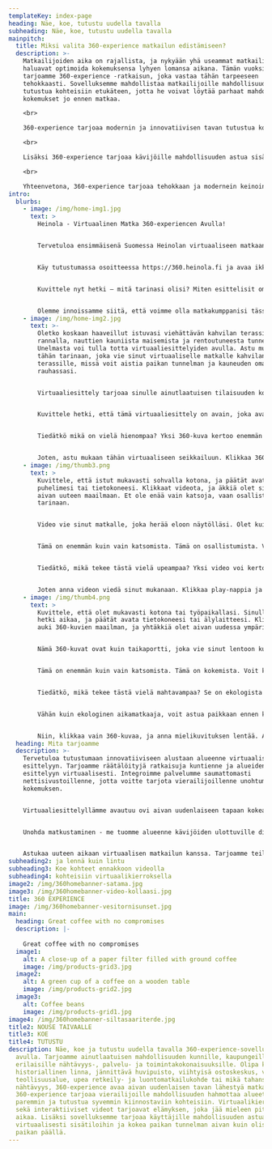 ```yaml
---
templateKey: index-page
heading: Näe, koe, tutustu uudella tavalla
subheading: Näe, koe, tutustu uudella tavalla
mainpitch:
  title: Miksi valita 360-experience matkailun edistämiseen?
  description: >-
    Matkailijoiden aika on rajallista, ja nykyään yhä useammat matkailijat
    haluavat optimoida kokemuksensa lyhyen lomansa aikana. Tämän vuoksi
    tarjoamme 360-experience -ratkaisun, joka vastaa tähän tarpeeseen
    tehokkaasti. Sovelluksemme mahdollistaa matkailijoille mahdollisuuden
    tutustua kohteisiin etukäteen, jotta he voivat löytää parhaat mahdolliset
    kokemukset jo ennen matkaa.

    <br>

    360-experience tarjoaa modernin ja innovatiivisen tavan tutustua kohteeseenne virtuaalisesti. Olipa kyseessä kaupunki, nähtävyys tai palvelukokonaisuus, voitte esitellä ne ainutlaatuisella tavalla potentiaalisille kävijöille. Virtuaalinen tutustumismahdollisuus mahdollistaa syvällisen ja elämyksellisen kuvan kohteestanne ennen matkaa, jolloin matkailijat voivat suunnitella vierailunsa tarkasti ja kohdistaa huomionsa juuri heitä kiinnostaviin nähtävyyksiin.

    <br>

    Lisäksi 360-experience tarjoaa kävijöille mahdollisuuden astua sisään paikan tunnelmaan ja ympäristöön ennen matkaa. Tämä herättää mielenkiinnon ja innostuksen, mikä voi johtaa pidempään ja syvällisempään vierailuun. Sovellus avaa uusia ovia matkailun edistämiseen, tarjoten matkailijoille näkökulman, joka voi auttaa heitä tekemään päätöksiä matkasuunnitelmistaan entistä harkitummin.

    <br>

    Yhteenvetona, 360-experience tarjoaa tehokkaan ja modernein keinoin matkailijoille mahdollisuuden kokea kohteenne virtuaalisesti ennen matkaa. Tämä auttaa heitä tekemään suunnitelmiaan paremmin ja lisää kiinnostusta matkaanne kohtaan.
intro:
  blurbs:
    - image: /img/home-img1.jpg
      text: >
        Heinola - Virtuaalinen Matka 360-experiencen Avulla!


        Tervetuloa ensimmäisenä Suomessa Heinolan virtuaaliseen matkaan 360-experience -sovelluksen kautta! Heinola tarjoaa ainutlaatuisen mahdollisuuden tutustua kaupunkiin lintuperspektiivistä ja sukeltaa syvemmälle sen upeisiin kohteisiin. Olemme ylpeitä voidessamme esitellä aluksi pienen, mutta houkuttelevan 5 navigointipisteen paketin, jonka avulla voit saada ensimakua siitä, mitä Heinola tarjoaa. Ja mikä parasta, suunnitelmissamme on laajentaa kokemusta entisestään vuoden 2023 aikana!


        Käy tutustumassa osoitteessa https://360.heinola.fi ja avaa ikkuna Heinolan kaupunkiin lintuperspektiivistä. Voit vierailla upeilla kohteilla, kuten idyllisellä Siltasaarella tai viihtyisällä perhepuistolla. Koe Heinolan ainutlaatuinen tunnelma ja kauneus virtuaalisesti, ja anna mielikuvituksesi viedä sinut mukaan matkalle.


        Kuvittele nyt hetki – mitä tarinasi olisi? Miten esittelisit oman kuntasi tai kohteesi vierailijoille? 360-experience antaa mahdollisuuden herättää paikat eloon ja kertoa tarinoita uudella tavalla. Näytä vierailijoille, mitä ainutlaatuista sinun kohteesi tarjoaa, johdattaen heidät unohtumattomaan matkaan kauniin Heinolan kaltaisessa ympäristössä.


        Olemme innoissamme siitä, että voimme olla matkakumppanisi tässä uudessa ja jännittävässä virtuaalisen matkailun maailmassa. Anna mielikuvituksesi lentää ja mieti, mitä sinä voisit tarjota vierailijoillesi tätä kiehtovaa teknologiaa hyödyntäen. Tervetuloa mukaan virtuaalisen matkailun tulevaisuuteen, tervetuloa Heinolaan!
    - image: /img/home-img2.jpg
      text: >-
        Oletko koskaan haaveillut istuvasi viehättävän kahvilan terassilla joen
        rannalla, nauttien kauniista maisemista ja rentoutuneesta tunnelmasta?
        Unelmasta voi tulla totta virtuaaliesittelyiden avulla. Astu mukaan
        tähän tarinaan, joka vie sinut virtuaaliselle matkalle kahvilan
        terassille, missä voit aistia paikan tunnelman ja kauneuden omassa
        rauhassasi.


        Virtuaaliesittely tarjoaa sinulle ainutlaatuisen tilaisuuden kokea näkymät kuin olisit paikan päällä. Voit navigoida vapaasti ympäri aluetta ja katsella ympärillesi aivan kuin olisit siellä itse. Tuntuu kuin tuuli leyhyttäisi hiuksiasi ja aurinko lämmittäisi kasvojasi. Voit uppoutua maiseman yksityiskohtiin ja ihailla maisemaa jokaisesta kulmasta käsin.


        Kuvittele hetki, että tämä virtuaaliesittely on avain, joka avaa oven unohtumattomalle elämykselle. Se vie sinut kahvilan terassille, jossa voit uppoutua tähän rauhalliseen hetkeen ja nauttia kauniista näkymistä. Tämä on kuin ottaisit aikalisän arjen keskellä ja pääsisit pakomatkalle kauniiseen ympäristöön.


        Tiedätkö mikä on vielä hienompaa? Yksi 360-kuva kertoo enemmän kuin sanat tai kahdeksan perinteistä valokuvaa. Se on kuin avain, joka avaa oven paikan tunnelmaan ja tarjoaa sinulle mahdollisuuden kokea paikka moniulotteisesti. Virtuaaliesittelyt avaavat uusia mahdollisuuksia matkustaa ja tutustua, vaikka olisitkin vain kotisohvallasi.


        Joten, astu mukaan tähän virtuaaliseen seikkailuun. Klikkaa 360-kuvaan ja anna mielikuvituksen viedä sinut mukanaan. Kuka tietää, missä kaikkialla voitkaan vielä vierailla virtuaalisesti – kaikki on mahdollista tässä jännittävässä matkailun maailmassa.
    - image: /img/thumb3.png
      text: >
        Kuvittele, että istut mukavasti sohvalla kotona, ja päätät avata
        puhelimesi tai tietokoneesi. Klikkaat videota, ja äkkiä olet siirretty
        aivan uuteen maailmaan. Et ole enää vain katsoja, vaan osallistut
        tarinaan.


        Video vie sinut matkalle, joka herää eloon näytölläsi. Olet kuin matkustaisit ajassa ja paikassa. Voit nähdä kaupungin vilinää, kuulla ihmisten naurua ja tuntea jännityksen, kun kamera liikkuu ympäriinsä.


        Tämä on enemmän kuin vain katsomista. Tämä on osallistumista. Voit kääntyä ympäri, tutkia yksityiskohtia ja uppoutua hetkeen. Se on kuin olisit siellä, vaikka fyysisesti olisitkin kaukana.


        Tiedätkö, mikä tekee tästä vielä upeampaa? Yksi video voi kertoa tarinan, joka on monipuolisempi kuin kymmenet valokuvat yhdessä. Voit tuntea paikan tunnelman, nähdä sen eri kulmista ja kulkea sen polkuja. Se on kuin päästäisit mielikuvituksesi valloilleen ja annat sen seikkailla.


        Joten anna videon viedä sinut mukanaan. Klikkaa play-nappia ja avaa ovi uusiin seikkailuihin. Ehkä seuraavaksi olet vuoristossa, seilaat merellä tai vierailet toisella mantereella. Matkailu on nyt enemmän kuin koskaan aikaisemmin, ja video on sinun passisi tähän jännittävään maailmaan.
    - image: /img/thumb4.png
      text: >
        Kuvittele, että olet mukavasti kotona tai työpaikallasi. Sinulla on
        hetki aikaa, ja päätät avata tietokoneesi tai älylaitteesi. Klikkaat
        auki 360-kuvien maailman, ja yhtäkkiä olet aivan uudessa ympäristössä.


        Nämä 360-kuvat ovat kuin taikaportti, joka vie sinut lentoon kuin lintu. Voit navigoida ympäriinsä kuin olisit itse paikan päällä. Katsot alaspäin ja näet kohteen jalkojesi alla. Katsot ylöspäin ja näet laajat maisemat avautuvan edessäsi.


        Tämä on enemmän kuin vain katsomista. Tämä on kokemista. Voit kääntyä ympäri, zoomata lähemmäs yksityiskohtia ja tutkia paikan potentiaalia. Se on kuin virtuaalinen matka kohteeseen, joka on vain klikkauksen päässä.


        Tiedätkö, mikä tekee tästä vielä mahtavampaa? Se on ekologista ja vaivatonta. Et tarvitse lentolippuja tai pitkiä matkustuspäiviä. Voit tutustua kohteeseen ennen kuin astut siihen paikan päällä. Voit kokea sen tunnelman ja mahdollisuudet lintuperspektiivistä käsin.


        Vähän kuin ekologinen aikamatkaaja, voit astua paikkaan ennen kuin sinun tarvitsee edes lähteä kotoa. Voit suunnitella matkasi tarkasti ja päättää, mikä osa kohteesta sinua eniten kiinnostaa. Helppoutta, ekologisuutta ja elämyksiä - kaikki yhdistettyinä yhteen ainutlaatuiseen tapaan kokea maailma.


        Niin, klikkaa vain 360-kuvaa, ja anna mielikuvituksen lentää. Astu sisään virtuaaliseen maailmaan ja tutustu paikkoihin kuin olisit siellä itse. Se on matka, joka ei vie sinua kauas kotoa, mutta joka voi viedä sinut kauas normaalista.
  heading: Mita tarjoamme
  description: >-
    Tervetuloa tutustumaan innovatiiviseen alustaan alueenne virtuaaliseen
    esittelyyn. Tarjoamme räätälöityjä ratkaisuja kuntienne ja alueidenne
    esittelyyn virtuaalisesti. Integroimme palvelumme saumattomasti
    nettisivustoillenne, jotta voitte tarjota vierailijoillenne unohtumattoman
    kokemuksen.


    Virtuaaliesittelyllämme avautuu ovi aivan uudenlaiseen tapaan kokea alueenne. Kävijät voivat tutustua paikkoihin lintuperspektiivistä, navigoida vapaasti ympäriinsä ja tuntea paikan tunnelman aivan kuin olisivat itse paikan päällä. Tämä tarjoaa kävijöille mahdollisuuden uppoutua alueenne tarjontaan ilman fyysistä matkustamista.


    Unohda matkustaminen - me tuomme alueenne kävijöiden ulottuville digitaalisesti. Räätälöidyt virtuaaliesittelymme integroituvat saumattomasti nettisivustoillenne, luoden helpon ja houkuttelevan tavan kokea alueenne potentiaali. Virtuaaliesittelyt avaavat ovet kävijöille, jotta he voivat tutustua alueeseenne omalla aikataulullaan.


    Astukaa uuteen aikaan virtuaalisen matkailun kanssa. Tarjoamme teille mahdollisuuden esitellä alueenne modernilla tavalla, joka kiinnostaa kävijöitä ja houkuttelee heitä tutustumaan alueeseenne tarkemmin. Otetaan yhdessä askel kohti tulevaisuutta ja avataan uusia mahdollisuuksia virtuaalisen esittelyn avulla.
subheading2: ja lennä kuin lintu
subheading3: Koe kohteet ennakkoon videolla
subheading4: kohteisiin virtuaalikierroksella
image2: /img/360homebanner-satama.jpg
image3: /img/360homebanner-video-kollaasi.jpg
title: 360 EXPERIENCE
image: /img/360homebanner-vesitornisunset.jpg
main:
  heading: Great coffee with no compromises
  description: |-
    
    Great coffee with no compromises
  image1:
    alt: A close-up of a paper filter filled with ground coffee
    image: /img/products-grid3.jpg
  image2:
    alt: A green cup of a coffee on a wooden table
    image: /img/products-grid2.jpg
  image3:
    alt: Coffee beans
    image: /img/products-grid1.jpg
image4: /img/360homebanner-siltasaariterde.jpg
title2: NOUSE TAIVAALLE
title3: KOE
title4: TUTUSTU
description: Näe, koe ja tutustu uudella tavalla 360-experience-sovelluksen
  avulla. Tarjoamme ainutlaatuisen mahdollisuuden kunnille, kaupungeille sekä
  erilaisille nähtävyys-, palvelu- ja toimintakokonaisuuksille. Olipa kyseessä
  historiallinen linna, jännittävä huvipuisto, viihtyisä ostoskeskus, vilkas
  teollisuusalue, upea retkeily- ja luontomatkailukohde tai mikä tahansa muu
  nähtävyys, 360-experience avaa aivan uudenlaisen tavan lähestyä matkailua.
  360-experience tarjoaa vierailijoille mahdollisuuden hahmottaa alueet entistä
  paremmin ja tutustua syvemmin kiinnostaviin kohteisiin. Virtuaalikierrokset
  sekä interaktiiviset videot tarjoavat elämyksen, joka jää mieleen pitkäksi
  aikaa. Lisäksi sovelluksemme tarjoaa käyttäjille mahdollisuuden astua
  virtuaalisesti sisätiloihin ja kokea paikan tunnelman aivan kuin olisivat itse
  paikan päällä.
---
```

